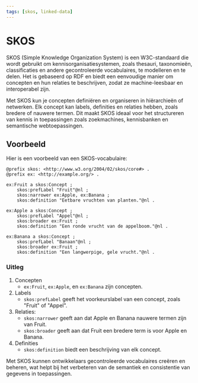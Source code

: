 ```yaml
---
tags: [skos, linked-data]
---
```


# SKOS

SKOS (Simple Knowledge Organization System) is een W3C-standaard die wordt
gebruikt om kennisorganisatiesystemen, zoals thesauri, taxonomieën,
classificaties en andere gecontroleerde vocabulaires, te modelleren en te delen.
Het is gebaseerd op RDF en biedt een eenvoudige manier om concepten en hun
relaties te beschrijven, zodat ze machine-leesbaar en interoperabel zijn.

Met SKOS kun je concepten definiëren en organiseren in hiërarchieën of
netwerken. Elk concept kan labels, definities en relaties hebben, zoals bredere
of nauwere termen. Dit maakt SKOS ideaal voor het structureren van kennis in
toepassingen zoals zoekmachines, kennisbanken en semantische webtoepassingen.

## Voorbeeld

Hier is een voorbeeld van een SKOS-vocabulaire:

```turtle
@prefix skos: <http://www.w3.org/2004/02/skos/core#> .
@prefix ex: <http://example.org/> .

ex:Fruit a skos:Concept ;
    skos:prefLabel "Fruit"@nl ;
    skos:narrower ex:Apple, ex:Banana ;
    skos:definition "Eetbare vruchten van planten."@nl .

ex:Apple a skos:Concept ;
    skos:prefLabel "Appel"@nl ;
    skos:broader ex:Fruit ;
    skos:definition "Een ronde vrucht van de appelboom."@nl .

ex:Banana a skos:Concept ;
    skos:prefLabel "Banaan"@nl ;
    skos:broader ex:Fruit ;
    skos:definition "Een langwerpige, gele vrucht."@nl .
```

### Uitleg

1. Concepten
   - `ex:Fruit`, `ex:Apple`, en `ex:Banana` zijn concepten.
1. Labels
   - `skos:prefLabel` geeft het voorkeurslabel van een concept, zoals "Fruit" of
     "Appel".
1. Relaties:
   - `skos:narrower` geeft aan dat Apple en Banana nauwere termen zijn van
     Fruit.
   - `skos:broader` geeft aan dat Fruit een bredere term is voor Apple en
     Banana.
1. Definities
   - `skos:definition` biedt een beschrijving van elk concept.

Met SKOS kunnen ontwikkelaars gecontroleerde vocabulaires creëren en beheren,
wat helpt bij het verbeteren van de semantiek en consistentie van gegevens in
toepassingen.
